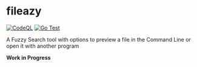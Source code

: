 # fileazy
[![CodeQL](https://github.com/TRC-Loop/fileazy/actions/workflows/github-code-scanning/codeql/badge.svg?branch=main)](https://github.com/TRC-Loop/fileazy/actions/workflows/github-code-scanning/codeql)
[![Go Test](https://github.com/TRC-Loop/fileazy/actions/workflows/test.yml/badge.svg)](https://github.com/TRC-Loop/fileazy/actions/workflows/test.yml)


A Fuzzy Search tool with options to preview a file in the Command Line or open it with another program

**Work in Progress**
